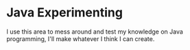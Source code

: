 # Java Experimenting #

I use this area to mess around and test my knowledge on Java programming, I'll make whatever I think I can create.